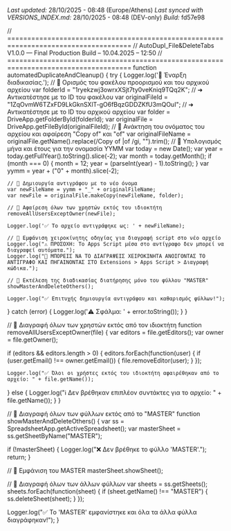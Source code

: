 *Last updated:* 28/10/2025 - 08:48 (Europe/Athens)
*Last synced with VERSIONS_INDEX.md:* 28/10/2025 - 08:48 (DEV-only)
*Build:* fd57e98

// =====================================================================================
// AutoDupl_File&DeleteTabs V1.0.0 — Final Production Build – 10.04.2025 – 12:50
// =====================================================================================
function automatedDuplicateAndCleanup() {
  try {
    Logger.log('🚀 Έναρξη διαδικασίας.');
    // 🔹 Ορισμός του φακέλου προορισμού και του αρχικού αρχείου
    var folderId = "1ryekzwj3owrxXSjt7ty0veKniq9TQq2K"; // ➜ Αντικατέστησε με το ID του φακέλου
    var originalFileId = "1ZqOvmW6TZxFD9LkGknSXlT-gO6fBqzGDDZKfU3mQOuI"; // ➜ Αντικατέστησε με το ID του αρχικού αρχείου
    var folder = DriveApp.getFolderById(folderId);
    var originalFile = DriveApp.getFileById(originalFileId);
    // 🔹 Ανάκτηση του ονόματος του αρχείου και αφαίρεση "Copy of" και "of"
    var originalFileName = originalFile.getName().replace(/Copy of |of /gi, "").trim();
    // 🔹 Υπολογισμός μήνα και έτους για την ονομασία YYMM
    var today = new Date();
    var year = today.getFullYear().toString().slice(-2);
    var month = today.getMonth();
    if (month === 0) {
      month = 12;
      year = (parseInt(year) - 1).toString();
    }
    var yymm = year + ("0" + month).slice(-2);

    // 🔹 Δημιουργία αντιγράφου με το νέο όνομα
    var newFileName = yymm + "_" + originalFileName;
    var newFile = originalFile.makeCopy(newFileName, folder);

    // 🔹 Αφαίρεση όλων των χρηστών εκτός του ιδιοκτήτη
    removeAllUsersExceptOwner(newFile);

    Logger.log('✅ Το αρχείο αντιγράφηκε ως: ' + newFileName);

    // 🔹 Εμφάνιση χειροκίνητης οδηγίας για διαγραφή script στο νέο αρχείο
    Logger.log("⚠️ ΠΡΟΣΟΧΗ: Το Apps Script μέσα στο αντίγραφο δεν μπορεί να διαγραφεί αυτόματα.");
    Logger.log("📌 ΜΠΟΡΕΙΣ ΝΑ ΤΟ ΔΙΑΓΡΑΨΕΙΣ ΧΕΙΡΟΚΙΝΗΤΑ ΑΝΟΙΓΟΝΤΑΣ ΤΟ ΑΝΤΙΓΡΑΦΟ ΚΑΙ ΠΗΓΑΙΝΟΝΤΑΣ ΣΤΟ Extensions > Apps Script > Διαγραφή κώδικα.");

    // 🔹 Εκτέλεση της διαδικασίας διατήρησης μόνο του φύλλου "MASTER"
    showMasterAndDeleteOthers();

    Logger.log("✅ Επιτυχής δημιουργία αντιγράφου και καθαρισμός φύλλων!");
  } catch (error) {
    Logger.log('⚠️ Σφάλμα: ' + error.toString());
  }
}

// 📌 Διαγραφή όλων των χρηστών εκτός από τον ιδιοκτήτη
function removeAllUsersExceptOwner(file) {
  var editors = file.getEditors();
  var owner = file.getOwner();

  if (editors && editors.length > 0) {
    editors.forEach(function(user) {
      if (user.getEmail() !== owner.getEmail()) {
        file.removeEditor(user);
      }
    });

    Logger.log("✅ Όλοι οι χρήστες εκτός του ιδιοκτήτη αφαιρέθηκαν από το αρχείο: " + file.getName());
  } else {
    Logger.log("ℹ️ Δεν βρέθηκαν επιπλέον συντάκτες για το αρχείο: " + file.getName());
  }
}

// 📌 Διαγραφή όλων των φύλλων εκτός από το "MASTER"
function showMasterAndDeleteOthers() {
  var ss = SpreadsheetApp.getActiveSpreadsheet();
  var masterSheet = ss.getSheetByName("MASTER");

  if (!masterSheet) {
    Logger.log("❌ Δεν βρέθηκε το φύλλο 'MASTER'.");
    return;
  }

  // 📌 Εμφάνιση του MASTER
  masterSheet.showSheet();

  // 📌 Διαγραφή όλων των άλλων φύλλων
  var sheets = ss.getSheets();
  sheets.forEach(function(sheet) {
    if (sheet.getName() !== "MASTER") {
      ss.deleteSheet(sheet);
    }
  });

  Logger.log("✅ Το 'MASTER' εμφανίστηκε και όλα τα άλλα φύλλα διαγράφηκαν!");
}
